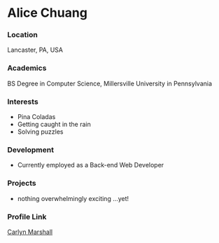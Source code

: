 # Alice Chuang

### Location

Lancaster, PA, USA

### Academics

BS Degree in Computer Science, Millersville University in Pennsylvania

### Interests

- Pina Coladas
- Getting caught in the rain
- Solving puzzles

### Development

- Currently employed as a Back-end Web Developer

### Projects

- nothing overwhelmingly exciting ...yet!

### Profile Link

[Carlyn Marshall](https://github.com/carmarshall)

